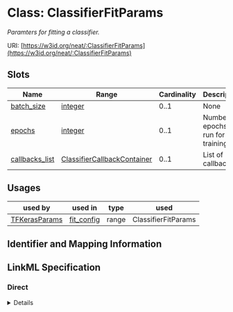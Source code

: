 # Class: ClassifierFitParams
_Paramters for fitting a classifier._





URI: [https://w3id.org/neat/:ClassifierFitParams](https://w3id.org/neat/:ClassifierFitParams)



<!-- no inheritance hierarchy -->



## Slots

| Name | Range | Cardinality | Description  | Info |
| ---  | --- | --- | --- | --- |
| [batch_size](batch_size.md) | [integer](integer.md) | 0..1 | None  | . |
| [epochs](epochs.md) | [integer](integer.md) | 0..1 | Number of epochs to run for training.  | . |
| [callbacks_list](callbacks_list.md) | [ClassifierCallbackContainer](ClassifierCallbackContainer.md) | 0..1 | List of callbacks.  | . |


## Usages


| used by | used in | type | used |
| ---  | --- | --- | --- |
| [TFKerasParams](TFKerasParams.md) | [fit_config](fit_config.md) | range | ClassifierFitParams |



## Identifier and Mapping Information









## LinkML Specification

<!-- TODO: investigate https://stackoverflow.com/questions/37606292/how-to-create-tabbed-code-blocks-in-mkdocs-or-sphinx -->

### Direct

<details>
```yaml
name: ClassifierFitParams
description: Paramters for fitting a classifier.
from_schema: https://w3id.org/neat
attributes:
  batch_size:
    name: batch_size
    from_schema: https://w3id.org/neat
    range: integer
  epochs:
    name: epochs
    description: Number of epochs to run for training.
    from_schema: https://w3id.org/neat
    range: integer
  callbacks_list:
    name: callbacks_list
    description: List of callbacks.
    from_schema: https://w3id.org/neat
    range: ClassifierCallbackContainer

```
</details>

### Induced

<details>
```yaml
name: ClassifierFitParams
description: Paramters for fitting a classifier.
from_schema: https://w3id.org/neat
attributes:
  batch_size:
    name: batch_size
    from_schema: https://w3id.org/neat
    alias: batch_size
    owner: ClassifierFitParams
    range: integer
  epochs:
    name: epochs
    description: Number of epochs to run for training.
    from_schema: https://w3id.org/neat
    alias: epochs
    owner: ClassifierFitParams
    range: integer
  callbacks_list:
    name: callbacks_list
    description: List of callbacks.
    from_schema: https://w3id.org/neat
    alias: callbacks_list
    owner: ClassifierFitParams
    range: ClassifierCallbackContainer

```
</details>